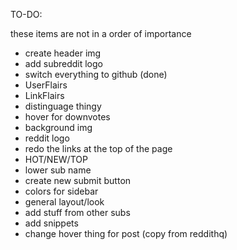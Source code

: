 TO-DO:

these items are not in a order of importance

- create header img
- add subreddit logo
- switch everything to github (done)
- UserFlairs
- LinkFlairs
- distinguage thingy
- hover for downvotes
- background img
- reddit logo
- redo the links at the top of the page
- HOT/NEW/TOP
- lower sub name
- create new submit button
- colors for sidebar
- general layout/look
- add stuff from other subs
- add snippets
- change hover thing for post (copy from reddithq)
